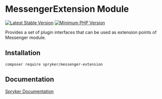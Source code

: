 # MessengerExtension Module
[![Latest Stable Version](https://poser.pugx.org/spryker/messenger-extension/v/stable.svg)](https://packagist.org/packages/spryker/messenger-extension)
[![Minimum PHP Version](https://img.shields.io/badge/php-%3E%3D%207.4-8892BF.svg)](https://php.net/)

Provides a set of plugin interfaces that can be used as extension points of Messenger module.

## Installation

```
composer require spryker/messenger-extension
```

## Documentation

[Spryker Documentation](https://academy.spryker.com/developing_with_spryker/module_guide/modules.html)

